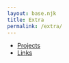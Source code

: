 ```yaml
---
layout: base.njk
title: Extra
permalink: /extra/
---
```

- <a href="/projects">Projects</a>
- <a href="/links">Links</a>

